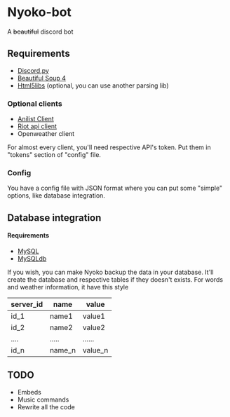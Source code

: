# Nyoko-bot
A ~~beautiful~~ discord bot

## Requirements
- [Discord.py](https://github.com/Rapptz/discord.py)
- [Beautiful Soup 4](https://www.crummy.com/software/BeautifulSoup/)
- [Html5libs](https://github.com/html5lib/html5lib-python) (optional, you can use another parsing lib)

### Optional clients
- [Anilist Client](https://github.com/noisypixy/python-anilist)
- [Riot api client](https://github.com/Aztic/riot-api-client)
- Openweather client

For almost every client, you'll need respective API's token. Put them in "tokens" section of "config" file.


### Config
  You have a config file with JSON format where you can put some "simple" options, like database integration.
  
## Database integration
  #### Requirements
  - [MySQL](https://www.mysql.com/)
  - [MySQLdb](https://sourceforge.net/projects/mysql-python/)
  
  If you wish, you can make Nyoko backup the data in your database. It'll create the database and respective tables if they doesn't exists.
For words and weather information, it have this style

| server_id | name | value |
|-----------| ------| -------|
|   id_1    |name1 |value1 |
|   id_2    | name2 | value2 |
|   ....    | ..... | ...... |
|   id_n    | name_n | value_n |

## TODO
- Embeds
- Music commands
- Rewrite all the code 

